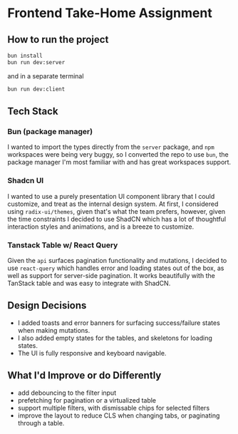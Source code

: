# Frontend Take-Home Assignment

## How to run the project

```bash
bun install
bun run dev:server
```

and in a separate terminal

```bash
bun run dev:client
```

## Tech Stack

### Bun (package manager)

I wanted to import the types directly from the `server` package, and `npm` workspaces were being very buggy, so I converted the repo to use `bun`, the package manager I'm most familiar with and has great workspaces support.

### Shadcn UI

I wanted to use a purely presentation UI component library that I could customize, and treat as the internal design system. At first, I considered using `radix-ui/themes`, given that's what the team prefers, however, given the time constraints I decided to use ShadCN which has a lot of thoughtful interaction styles and animations, and is a breeze to customize.

### Tanstack Table w/ React Query

Given the `api` surfaces pagination functionality and mutations, I decided to use `react-query` which handles error and loading states out of the box, as well as support for server-side pagination. It works beautifully with the TanStack table and was easy to integrate with ShadCN.

## Design Decisions

- I added toasts and error banners for surfacing success/failure states when making mutations.
- I also added empty states for the tables, and skeletons for loading states.
- The UI is fully responsive and keyboard navigable.

## What I'd Improve or do Differently

- add debouncing to the filter input
- prefetching for pagination or a virtualized table
- support multiple filters, with dismissable chips for selected filters
- improve the layout to reduce CLS when changing tabs, or paginating through a table.
